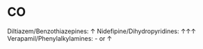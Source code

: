 # CO

Diltiazem/Benzothiazepines: ↑
Nidefipine/Dihydropyridines: ↑↑↑
Verapamil/Phenylalkylamines: - or ↑